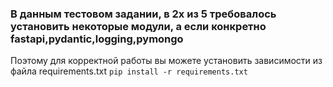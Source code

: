 ### В данным тестовом задании, в 2х из 5 требовалось установить некоторые модули, а если конкретно fastapi,pydantic,logging,pymongo
Поэтому для корректной работы вы можете установить зависимости из файла requirements.txt
```pip install -r requirements.txt```
